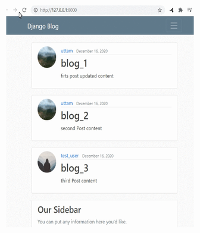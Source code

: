 <img src="https://github.com/Uttam580/blog_post/blob/master/ioKoFAPlmI.gif" width="600" height="600" />